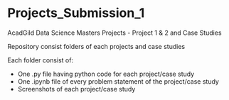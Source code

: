 # Projects_Submission_1
AcadGild Data Science Masters Projects - Project 1 &amp; 2 and Case Studies

Repository consist folders of each projects and case studies

Each folder consist of:
- One .py file having python code for each project/case study
- One .ipynb file of every problem statement of the project/case study
- Screenshots of each project/case study
